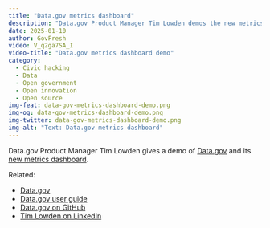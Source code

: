 ```yaml
---
title: "Data.gov metrics dashboard"
description: "Data.gov Product Manager Tim Lowden demos the new metrics dashboard."
date: 2025-01-10
author: GovFresh
video: V_q2ga7SA_I
video-title: "Data.gov metrics dashboard demo"
category:
  - Civic hacking
  - Data
  - Open government
  - Open innovation
  - Open source
img-feat: data-gov-metrics-dashboard-demo.png
img-og: data-gov-metrics-dashboard-demo.png
img-twitter: data-gov-metrics-dashboard-demo.png
img-alt: "Text: Data.gov metrics dashboard"
---
```


Data.gov Product Manager Tim Lowden gives a demo of [Data.gov](https://data.gov) and its [new metrics dashboard](https://data.gov/metrics/).

Related:

- [Data.gov](https://data.gov)
- [Data.gov user guide](https://data.gov/user-guide/)
- [Data.gov on GitHub](https://github.com/GSA/data.gov)
- [Tim Lowden on LinkedIn](https://www.linkedin.com/in/tim-lowden-16b3ab35/)